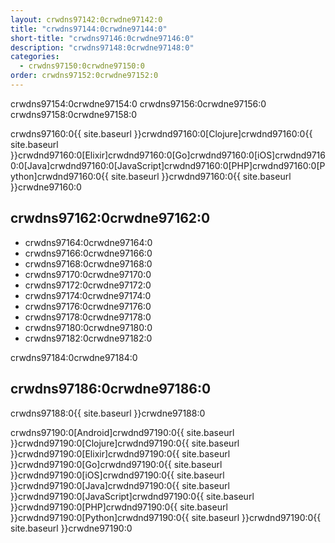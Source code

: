 ```yaml
---
layout: crwdns97142:0crwdne97142:0
title: "crwdns97144:0crwdne97144:0"
short-title: "crwdns97146:0crwdne97146:0"
description: "crwdns97148:0crwdne97148:0"
categories:
  - crwdns97150:0crwdne97150:0
order: crwdns97152:0crwdne97152:0
---
```

crwdns97154:0crwdne97154:0 crwdns97156:0crwdne97156:0 crwdns97158:0crwdne97158:0

crwdns97160:0{{ site.baseurl }}crwdnd97160:0[Clojure]crwdnd97160:0{{ site.baseurl }}crwdnd97160:0[Elixir]crwdnd97160:0[Go]crwdnd97160:0[iOS]crwdnd97160:0[Java]crwdnd97160:0[JavaScript]crwdnd97160:0[PHP]crwdnd97160:0[Python]crwdnd97160:0{{ site.baseurl }}crwdnd97160:0{{ site.baseurl }}crwdne97160:0

## crwdns97162:0crwdne97162:0

- crwdns97164:0crwdne97164:0
- crwdns97166:0crwdne97166:0
- crwdns97168:0crwdne97168:0
- crwdns97170:0crwdne97170:0
- crwdns97172:0crwdne97172:0
- crwdns97174:0crwdne97174:0
- crwdns97176:0crwdne97176:0
- crwdns97178:0crwdne97178:0
- crwdns97180:0crwdne97180:0
- crwdns97182:0crwdne97182:0

crwdns97184:0crwdne97184:0

## crwdns97186:0crwdne97186:0

crwdns97188:0{{ site.baseurl }}crwdne97188:0

crwdns97190:0[Android]crwdnd97190:0{{ site.baseurl }}crwdnd97190:0[Clojure]crwdnd97190:0{{ site.baseurl }}crwdnd97190:0[Elixir]crwdnd97190:0{{ site.baseurl }}crwdnd97190:0[Go]crwdnd97190:0{{ site.baseurl }}crwdnd97190:0[iOS]crwdnd97190:0{{ site.baseurl }}crwdnd97190:0[Java]crwdnd97190:0{{ site.baseurl }}crwdnd97190:0[JavaScript]crwdnd97190:0{{ site.baseurl }}crwdnd97190:0[PHP]crwdnd97190:0{{ site.baseurl }}crwdnd97190:0[Python]crwdnd97190:0{{ site.baseurl }}crwdnd97190:0{{ site.baseurl }}crwdne97190:0